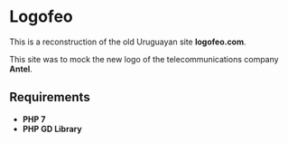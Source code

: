 # Logofeo
This is a reconstruction of the old Uruguayan site **logofeo.com**.

This site was to mock the new logo of the telecommunications company **Antel**.

## Requirements
- **PHP 7**
- **PHP GD Library**